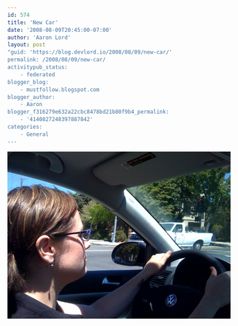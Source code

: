 ```yaml
---
id: 574
title: 'New Car'
date: '2008-08-09T20:45:00-07:00'
author: 'Aaron Lord'
layout: post
"guid: 'https://blog.devlord.io/2008/08/09/new-car/'
permalink: /2008/08/09/new-car/
activitypub_status:
    - federated
blogger_blog:
    - mustfollow.blogspot.com
blogger_author:
    - Aaron
blogger_f316279e632a22cbc8478bd21b80f9b4_permalink:
    - '4140827248397887842'
categories:
    - General
---
```


<p class="mobile-photo"><a href="/assets/img/2011/10/photo-702719.jpg"><img src="/assets/img/2011/10/photo-702719.jpg?w=300" border="0" alt="" /></a></p><div class="blogger-post-footer"><img width='1' height='1' src='' alt='' /></div>